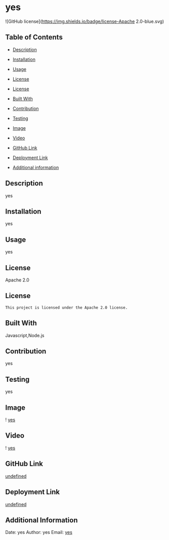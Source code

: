 # yes
  ![GitHub license](https://img.shields.io/badge/license-Apache 2.0-blue.svg)
  
## Table of Contents

* [Description](#description)

* [Installation](#installation)

* [Usage](#usage)
* [License](#license)

* [License](#license)

* [Built With](#coding)

* [Contribution](#contribution)

* [Testing](#testing)

* [Image](#image)

* [Video](#video)

* [GitHub Link](#github)

* [Deployment Link](#deployment)

* [Additional information](#date,#author,#email)

## Description
yes

## Installation
yes

## Usage
yes

## License
Apache 2.0
## License
    
    This project is licensed under the Apache 2.0 license.

## Built With
Javascript,Node.js

## Contribution
yes

## Testing
yes

## Image
! [yes](<https://github.com/yes>)

## Video
! [yes](<https://github.com/yes>)

## GitHub Link
[undefined](<https://github.com/undefined>)

## Deployment Link
[undefined](<https://github.com/undefined>)

## Additional Information
Date: yes
Author: yes
Email: [yes](mailto:user@example.com) 